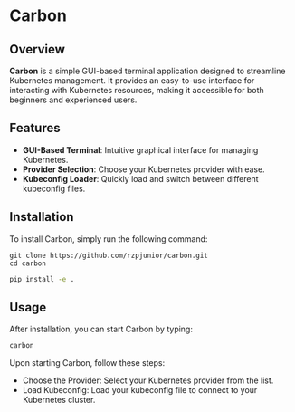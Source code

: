 # Carbon

## Overview

**Carbon** is a simple GUI-based terminal application designed to streamline Kubernetes management. It provides an easy-to-use interface for interacting with Kubernetes resources, making it accessible for both beginners and experienced users.

## Features

- **GUI-Based Terminal**: Intuitive graphical interface for managing Kubernetes.
- **Provider Selection**: Choose your Kubernetes provider with ease.
- **Kubeconfig Loader**: Quickly load and switch between different kubeconfig files.

## Installation

To install Carbon, simply run the following command:

```git
git clone https://github.com/rzpjunior/carbon.git
cd carbon
```

```bash
pip install -e .
```

## Usage

After installation, you can start Carbon by typing:

```bash
carbon
```

Upon starting Carbon, follow these steps:


 - Choose the Provider: Select your Kubernetes provider from the list.
 - Load Kubeconfig: Load your kubeconfig file to connect to your Kubernetes cluster.
